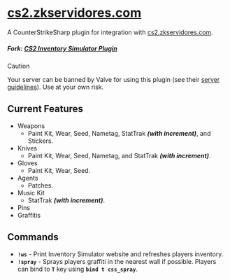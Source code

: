 ﻿# [cs2.zkservidores.com](https://cs2.zkservidores.com)
A CounterStrikeSharp plugin for integration with [cs2.zkservidores.com](https://cs2.zkservidores.com).

##### Fork: [CS2 Inventory Simulator Plugin](https://github.com/ianlucas/cs2-inventory-simulator-plugin)

> [!CAUTION]  
> Your server can be banned by Valve for using this plugin (see their [server guidelines](https://blog.counter-strike.net/index.php/server_guidelines)). Use at your own risk.

## Current Features
- Weapons
  - Paint Kit, Wear, Seed, Nametag, StatTrak ***(with increment)***, and Stickers.
- Knives
  - Paint Kit, Wear, Seed, Nametag, and StatTrak ***(with increment)***.
- Gloves
  - Paint Kit, Wear, Seed.
- Agents
  - Patches.
- Music Kit
  - StatTrak ***(with increment)***.
- Pins
- Graffitis

## Commands
- **`!ws`** - Print Inventory Simulator website and refreshes players inventory.
- **`!spray`** - Sprays players graffiti in the nearest wall if possible. Players can bind to **`T`** key using **`bind t css_spray`**.